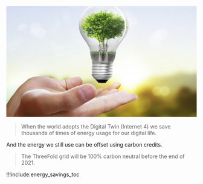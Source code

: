 ![](img/savings_energy_2.png)

> When the world adopts the Digital Twin (Internet 4) we save thousands of times of energy usage for our digital life.

And the energy we still use can be offset using carbon credits.

> The ThreeFold grid will be 100% carbon neutral before the end of 2021.

!!!include:energy_savings_toc

